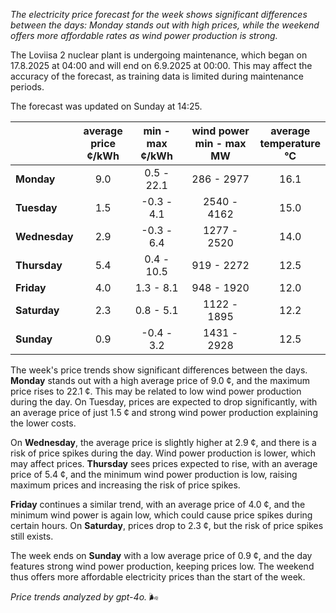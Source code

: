 *The electricity price forecast for the week shows significant differences between the days: Monday stands out with high prices, while the weekend offers more affordable rates as wind power production is strong.*

The Loviisa 2 nuclear plant is undergoing maintenance, which began on 17.8.2025 at 04:00 and will end on 6.9.2025 at 00:00. This may affect the accuracy of the forecast, as training data is limited during maintenance periods.

The forecast was updated on Sunday at 14:25.

|             | average<br>price<br>¢/kWh | min - max<br>¢/kWh | wind power<br>min - max<br>MW | average<br>temperature<br>°C |
|:-------------|:----------------:|:----------------:|:-------------:|:-------------:|
| **Monday**   | 9.0 | 0.5 - 22.1 | 286 - 2977 | 16.1 |
| **Tuesday**  | 1.5 | -0.3 - 4.1 | 2540 - 4162 | 15.0 |
| **Wednesday**| 2.9 | -0.3 - 6.4 | 1277 - 2520 | 14.0 |
| **Thursday** | 5.4 | 0.4 - 10.5 | 919 - 2272 | 12.5 |
| **Friday**   | 4.0 | 1.3 - 8.1 | 948 - 1920 | 12.0 |
| **Saturday** | 2.3 | 0.8 - 5.1 | 1122 - 1895 | 12.2 |
| **Sunday**   | 0.9 | -0.4 - 3.2 | 1431 - 2928 | 12.5 |

The week's price trends show significant differences between the days. **Monday** stands out with a high average price of 9.0 ¢, and the maximum price rises to 22.1 ¢. This may be related to low wind power production during the day. On Tuesday, prices are expected to drop significantly, with an average price of just 1.5 ¢ and strong wind power production explaining the lower costs.

On **Wednesday**, the average price is slightly higher at 2.9 ¢, and there is a risk of price spikes during the day. Wind power production is lower, which may affect prices. **Thursday** sees prices expected to rise, with an average price of 5.4 ¢, and the minimum wind power production is low, raising maximum prices and increasing the risk of price spikes.

**Friday** continues a similar trend, with an average price of 4.0 ¢, and the minimum wind power is again low, which could cause price spikes during certain hours. On **Saturday**, prices drop to 2.3 ¢, but the risk of price spikes still exists.

The week ends on **Sunday** with a low average price of 0.9 ¢, and the day features strong wind power production, keeping prices low. The weekend thus offers more affordable electricity prices than the start of the week.

*Price trends analyzed by gpt-4o.* 🌬️
